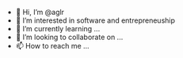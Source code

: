 - 👋 Hi, I’m @aglr
- 👀 I’m interested in software and entrepreneuship
- 🌱 I’m currently learning ...
- 💞️ I’m looking to collaborate on ...
- 📫 How to reach me ...

<!---
aglr/aglr is a ✨ special ✨ repository because its `README.md` (this file) appears on your GitHub profile.
You can click the Preview link to take a look at your changes.
--->
